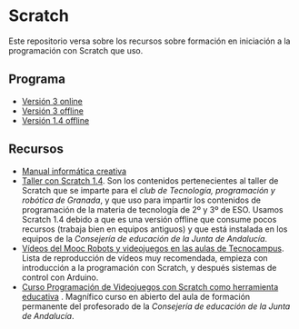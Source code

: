 # Scratch
Este repositorio versa sobre los recursos sobre formación en iniciación a la programación con Scratch que uso.

## Programa
* [Versión 3 online](https://scratch.mit.edu/)
* [Versión 3 offline](https://scratch.mit.edu/download)
* [Versión 1.4 offline](https://scratch.mit.edu/scratch_1.4)

## Recursos

* [Manual informática creativa](https://github.com/pedroruizf/scratch/blob/master/informatica-creativa.pdf)
* [Taller con Scratch 1.4](/taller_scratch1.4). Son los contenidos pertenecientes al taller de Scratch que se imparte para el *club de Tecnología, programación y robótica de Granada*, y que uso para impartir los contenidos de programación de la materia de tecnología de 2º y 3º de ESO. Usamos Scratch 1.4 debido a que es una versión offline que consume pocos recursos (trabaja bien en equipos antiguos) y que está instalada en los equipos de la *Consejería de educación de la Junta de Andalucía*.   
* [Vídeos del Mooc Robots y videojuegos en las aulas de Tecnocampus](https://www.youtube.com/playlist?list=PLqEro_vpDCG6FMRc4Qx2qs5tLSQhA9Mvc). Lista de reproducción de vídeos muy recomendada, empieza con introducción a la programación con Scratch, y después sistemas de control con Arduino.
* [Curso Programación de Videojuegos con Scratch como herramienta educativa](https://educacionadistancia.juntadeandalucia.es/profesorado/autoformacion/course/view.php?id=71) . Magnífico curso en abierto del aula de formación permanente del profesorado de la *Consejería de educación de la Junta de Andalucía*.
